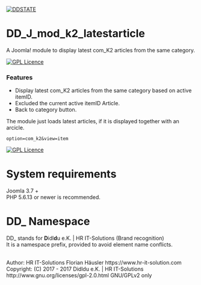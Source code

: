[![DDSTATE](https://img.shields.io/badge/status-ALPHA-red.svg?style=flat)](https://img.shields.io/badge/status-ALPHA-red.svg?style=flat)

# DD_J_mod_k2_latestarticle
A Joomla! module to display latest com_K2 articles from the same category.

[![GPL Licence](https://badges.frapsoft.com/os/gpl/gpl.png?v=102)](https://opensource.org/licenses/GPL-2.0/)

### Features
- Display latest com_K2 articles from the same category based on active itemID.
- Excluded the current active itemID Article.
- Back to category button.

The module just loads latest articles, if it is displayed together with an arcicle.

    option=com_k2&view=item

[![GPL Licence](https://badges.frapsoft.com/os/gpl/gpl.png?v=102)](https://opensource.org/licenses/GPL-2.0/)

# System requirements
Joomla 3.7 +                                                                                <br>
PHP 5.6.13 or newer is recommended.

# DD_ Namespace
DD_ stands for  **D**idl**d**u e.K. | HR IT-Solutions (Brand recognition)                   <br>
It is a namespace prefix, provided to avoid element name conflicts.

<br>
Author: HR IT-Solutions Florian Häusler https://www.hr-it-solution.com                      <br>
Copyright: (C) 2017 - 2017 Didldu e.K. | HR IT-Solutions                                    <br>
http://www.gnu.org/licenses/gpl-2.0.html GNU/GPLv2 only
